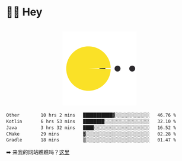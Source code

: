 
# 👋🏻 Hey
<div align="center">
	<br>
	<img src="https://raw.githubusercontent.com/Aniket965/Aniket965/master/pacman.svg?sanitize=true" width="200" height="200">
	<br>
</div>

<!--START_SECTION:waka-->

```txt
Other        10 hrs 2 mins   ███████████▓░░░░░░░░░░░░░   46.76 %
Kotlin       6 hrs 53 mins   ████████░░░░░░░░░░░░░░░░░   32.10 %
Java         3 hrs 32 mins   ████░░░░░░░░░░░░░░░░░░░░░   16.52 %
CMake        29 mins         ▓░░░░░░░░░░░░░░░░░░░░░░░░   02.28 %
Gradle       18 mins         ▒░░░░░░░░░░░░░░░░░░░░░░░░   01.47 %
```

<!--END_SECTION:waka-->

 ➡️  来我的网站瞧瞧吗？[这里](https://www.shaolongfei.com)

